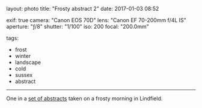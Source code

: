 layout: photo
title: "Frosty abstract 2"
date: 2017-01-03 08:52

exif: true
camera: "Canon EOS 70D"
lens: "Canon EF 70-200mm f/4L IS"
aperture: "ƒ/8"
shutter: "1/100"
iso: 200
focal: "200.0mm"

tags:
  - frost
  - winter
  - landscape
  - cold
  - sussex
  - abstract
---

One in a [set of abstracts](/albums/frosty-abstract-lindfield/) taken on a frosty morning in Lindfield.
